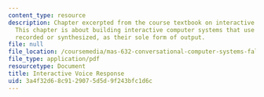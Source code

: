 ```yaml
---
content_type: resource
description: Chapter excerpted from the course textbook on interactive voice response.
  This chapter is about building interactive computer systems that use speech, either
  recorded or synthesized, as their sole form of output.
file: null
file_location: /coursemedia/mas-632-conversational-computer-systems-fall-2008/3a4f32d68c9129075d5d9f243bfc1d6c_schmandt_ch6.pdf
file_type: application/pdf
resourcetype: Document
title: Interactive Voice Response
uid: 3a4f32d6-8c91-2907-5d5d-9f243bfc1d6c
---
```

